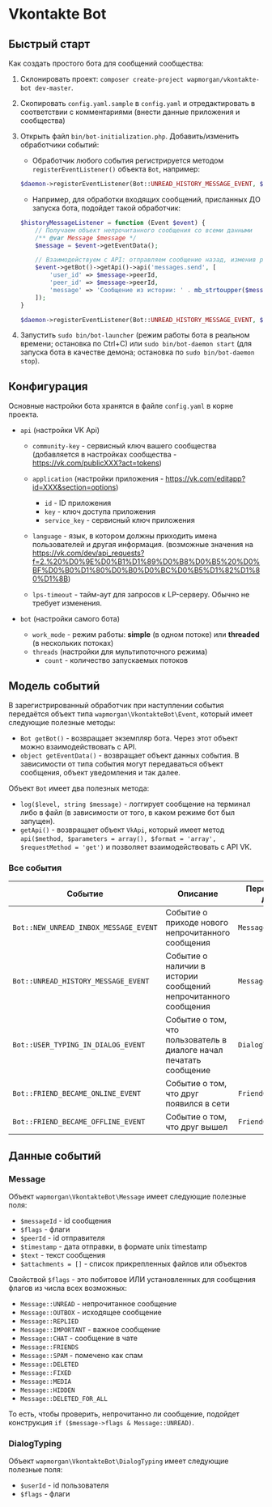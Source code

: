 # Vkontakte Bot

## Быстрый старт
Как создать простого бота для сообщений сообщества:

1. Склонировать проект: `composer create-project wapmorgan/vkontakte-bot dev-master`.
2. Скопировать `config.yaml.sample` в `config.yaml` и отредактировать в соответствии с комментариями (внести данные приложения и сообщества)
3. Открыть файл `bin/bot-initialization.php`. Добавить/изменить обработчики событий:

    - Обработчик любого события регистрируется методом `registerEventListener()` объекта `Bot`, например:
    ```php
    $daemon->registerEventListener(Bot::UNREAD_HISTORY_MESSAGE_EVENT, $historyMessageListener);
    ```
    
    - Например, для обработки входящих сообщений, присланных ДО запуска бота, подойдет такой обработчик:
    ```php
    $historyMessageListener = function (Event $event) {
        // Получаем объект непрочитанного сообщения со всеми данными
        /** @var Message $message */
        $message = $event->getEventData();

        // Взаимодействуем с API: отправляем сообщение назад, изменив регистр всех букв на ВЕРХНИЙ
        $event->getBot()->getApi()->api('messages.send', [
            'user_id' => $message->peerId,
            'peer_id' => $message->peerId,
            'message' => 'Сообщение из истории: ' . mb_strtoupper($message->text)
        ]);
    }

    $daemon->registerEventListener(Bot::UNREAD_HISTORY_MESSAGE_EVENT, $historyMessageListener);
    ```

4. Запустить `sudo bin/bot-launcher` (режим работы бота в реальном времени; остановка по Ctrl+C) или `sudo bin/bot-daemon start` (для запуска бота в качестве демона; остановка по `sudo bin/bot-daemon stop`).

## Конфигурация
Основные настройки бота хранятся в файле `config.yaml` в корне проекта.

- `api` (настройки VK Api)
  - `community-key` - сервисный ключ вашего сообщества (добавляется в настройках сообщества - https://vk.com/publicXXX?act=tokens)
  - `application` (настройки приложения - https://vk.com/editapp?id=XXX&section=options)
    - `id` - ID приложения
    - `key` - ключ доступа приложения
    - `service_key` - сервисный ключ приложения

  - `language` - язык, в котором должны приходить имена пользователей и другая информация. (возможные значения на https://vk.com/dev/api_requests?f=2.%20%D0%9E%D0%B1%D1%89%D0%B8%D0%B5%20%D0%BF%D0%B0%D1%80%D0%B0%D0%BC%D0%B5%D1%82%D1%80%D1%8B)

   - `lps-timeout` - тайм-аут для запросов к LP-серверу. Обычно не требует изменения.

- `bot` (настройки самого бота)
  - `work_mode` - режим работы: **simple** (в одном потоке) или **threaded** (в нескольких потоках)
  - `threads` (настройки для мультипоточного режима)
    - `count` - количество запускаемых потоков

## Модель событий

В зарегистрированный обработчик при наступлении события передаётся объект типа `wapmorgan\VkontakteBot\Event`, который имеет следующие полезные методы:

- `Bot getBot()` - возвращает экземпляр бота. Через этот объект можно взаимодействовать с API.
- `object getEventData()` - возвращает объект данных события. В зависимости от типа события могут передаваться объект сообщения, объект уведомления и так далее.

Объект `Bot` имеет два полезных метода:
- `log($level, string $message)` - логгирует сообщение на терминал либо в файл (в зависимости от того, в каком режиме бот был запущен).
- `getApi()` - возвращает объект `VkApi`, который имеет метод `api($method, $parameters = array(), $format = 'array', $requestMethod = 'get')` и позволяет взаимодействовать с API VK. 

### Все события
| Событие | Описание | Передаваемые данные |
|---------|----------|---------------------|
`Bot::NEW_UNREAD_INBOX_MESSAGE_EVENT` | Событие о приходе нового непрочитанного сообщения | `Message` |
`Bot::UNREAD_HISTORY_MESSAGE_EVENT` | Событие о наличии в истории сообщений непрочитанного сообщения | `Message` |
`Bot::USER_TYPING_IN_DIALOG_EVENT` | Событие о том, что пользователь в диалоге начал печатать сообщение | `DialogTyping` |
`Bot::FRIEND_BECAME_ONLINE_EVENT` | Событие о том, что друг появился в сети | `FriendOnlineStatus` |
`Bot::FRIEND_BECAME_OFFLINE_EVENT` | Событие о том, что друг вышел | `FriendOfflineStatus` |

## Данные событий

### Message

Объект `wapmorgan\VkontakteBot\Message` имеет следующие полезные поля:
- `$messageId` - id сообщения
- `$flags` - флаги
- `$peerId` - id отправителя
- `$timestamp` - дата отправки, в формате unix timestamp
- `$text` - текст сообщения
- `$attachments = []` - список прикрепленных файлов или объектов

Свойствой `$flags` - это побитовое ИЛИ установленных для сообщения флагов из числа всех возможных:

- `Message::UNREAD` - непрочитанное сообщение
- `Message::OUTBOX` - исходящее сообщение
- `Message::REPLIED`
- `Message::IMPORTANT` - важное сообщение
- `Message::CHAT` - сообщение в чате
- `Message::FRIENDS`
- `Message::SPAM` - помечено как спам
- `Message::DELETED`
- `Message::FIXED`
- `Message::MEDIA`
- `Message::HIDDEN`
- `Message::DELETED_FOR_ALL`

То есть, чтобы проверить, непрочитанно ли сообщение, подойдет конструкция `if ($message->flags & Message::UNREAD)`.

### DialogTyping

Объект `wapmorgan\VkontakteBot\DialogTyping` имеет следующие полезные поля:
- `$userId` - id пользователя
- `$flags` - флаги
